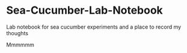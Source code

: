 # Sea-Cucumber-Lab-Notebook

Lab notebook for sea cucumber experiments and a place to record my thoughts 



Mmmmmm